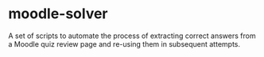 # moodle-solver
A set of scripts to automate the process of extracting correct answers from a Moodle quiz review page and re-using them in subsequent attempts.
